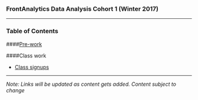 ### FrontAnalytics Data Analysis Cohort 1 (Winter 2017)
*****

### Table of Contents
####[Pre-work](http://bit.ly/2hfVXgX)

####Class work
* [Class signups](https://docs.google.com/a/frontanalytics.com/spreadsheets/d/1JJKP3q_U6qJ5h0WRF9alfGHWolJxSP8hYVU7PwNjxTM/edit?usp=sharing)

*****
*Note: Links will be updated as content gets added. Content subject to change*
